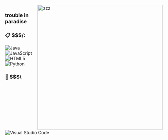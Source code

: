 <img src="https://i.pinimg.com/originals/cc/36/32/cc3632742443ea562b8b498840440c17.gif" min-width="400px" max-width="400px" width="400px" align="right" alt="zzz">

### trouble in paradise

### :clipboard: $$$/:

  ![Java](https://img.shields.io/badge/Java-ED8B00?style=for-the-badge&logo=java&logoColor=white)
  ![JavaScript](https://img.shields.io/badge/JavaScript-F7DF1E?style=for-the-badge&logo=javascript&logoColor=black)
  ![HTML5](https://img.shields.io/badge/HTML5-E34F26?style=for-the-badge&logo=html5&logoColor=white)
  ![Python](https://img.shields.io/badge/Python-61DAFB?style=for-the-badge&logo=python)


### 🚀 $$$\

  ![Visual Studio Code](https://img.shields.io/badge/VSCode-008B8B?style=for-the-badge&logo=visual-studio-code&logoColor=blue)

<br/>
  
<br/>
